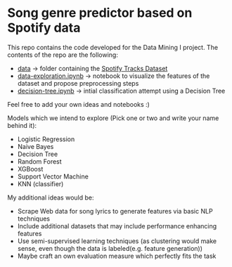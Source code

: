 # Song genre predictor based on Spotify data

This repo contains the code developed for the Data Mining I project. The contents of the repo are the following:
* [data](data/) &rarr; folder containing the [Spotify Tracks Dataset](https://www.kaggle.com/datasets/maharshipandya/-spotify-tracks-dataset)
* [data-exploration.ipynb](data-exploration.ipynb) &rarr;  notebook to visualize the features of the dataset and propose preprocessing steps
* [decision-tree.ipynb](decision-tree.ipynb) &rarr; intial classification attempt using a Decision Tree

Feel free to add your own ideas and notebooks :) 

Models which we intend to explore (Pick one or two and write your name behind it): 
- Logistic Regression
- Naive Bayes
- Decision Tree
- Random Forest
- XGBoost
- Support Vector Machine
- KNN (classifier)

My additional ideas would be: 
- Scrape Web data for song lyrics to generate features via basic NLP techniques
- Include additional datasets that may include performance enhancing features
- Use semi-supervised learning techniques (as clustering would make sense, even though the data is labeled(e.g. feature generation))
- Maybe craft an own evaluation measure which perfectly fits the task
